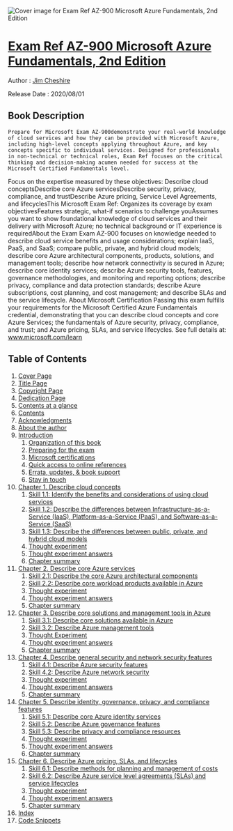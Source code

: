 ![Cover image for Exam Ref AZ-900 Microsoft Azure Fundamentals, 2nd Edition](https://imgdetail.ebookreading.net/cover/cover/20200920/EB9780136877202.jpg)

[Exam Ref AZ-900 Microsoft Azure Fundamentals, 2nd Edition](https://ebookreading.net/view/book/Exam+Ref+AZ-900+Microsoft+Azure+Fundamentals%2C+2nd+Edition-EB9780136877202_1.html "Exam Ref AZ-900 Microsoft Azure Fundamentals, 2nd Edition")
====================================================================================================================

Author : [Jim Cheshire](https://ebookreading.net/search/author/Jim+Cheshire)

Release Date : 2020/08/01

Book Description
-----------------


    
    Prepare for Microsoft Exam AZ-900demonstrate your real-world knowledge of cloud services and how they can be provided with Microsoft Azure, including high-level concepts applying throughout Azure, and key concepts specific to individual services. Designed for professionals in non-technical or technical roles, Exam Ref focuses on the critical thinking and decision-making acumen needed for success at the Microsoft Certified Fundamentals level.
Focus on the expertise measured by these objectives:
Describe cloud conceptsDescribe core Azure servicesDescribe security, privacy, compliance, and trustDescribe Azure pricing, Service Level Agreements, and lifecyclesThis Microsoft Exam Ref:
Organizes its coverage by exam objectivesFeatures strategic, what-if scenarios to challenge youAssumes you want to show foundational knowledge of cloud services and their delivery with Microsoft Azure; no technical background or IT experience is requiredAbout the Exam
Exam AZ-900 focuses on knowledge needed to describe cloud service benefits and usage considerations; explain IaaS, PaaS, and SaaS; compare public, private, and hybrid cloud models; describe core Azure architectural components, products, solutions, and management tools; describe how network connectivity is secured in Azure; describe core identity services; describe Azure security tools, features, governance methodologies, and monitoring and reporting options; describe privacy, compliance and data protection standards; describe Azure subscriptions, cost planning, and cost management; and describe SLAs and the service lifecycle.
About Microsoft Certification
Passing this exam fulfills your requirements for the Microsoft Certified Azure Fundamentals credential, demonstrating that you can describe cloud concepts and core Azure Services; the fundamentals of Azure security, privacy, compliance, and trust; and Azure pricing, SLAs, and service lifecycles.
See full details at: www.microsoft.com/learn

  

Table of Contents
-----------------

1. [Cover Page](https://ebookreading.net/view/book/Exam+Ref+AZ-900+Microsoft+Azure+Fundamentals%2C+2nd+Edition-EB9780136877202_1.html)
1. [Title Page](https://ebookreading.net/view/book/Exam+Ref+AZ-900+Microsoft+Azure+Fundamentals%2C+2nd+Edition-EB9780136877202_2.html)
1. [Copyright Page](https://ebookreading.net/view/book/Exam+Ref+AZ-900+Microsoft+Azure+Fundamentals%2C+2nd+Edition-EB9780136877202_3.html)
1. [Dedication Page](https://ebookreading.net/view/book/Exam+Ref+AZ-900+Microsoft+Azure+Fundamentals%2C+2nd+Edition-EB9780136877202_4.html)
1. [Contents at a glance](https://ebookreading.net/view/book/Exam+Ref+AZ-900+Microsoft+Azure+Fundamentals%2C+2nd+Edition-EB9780136877202_5.html#toc)
1. [Contents](https://ebookreading.net/view/book/Exam+Ref+AZ-900+Microsoft+Azure+Fundamentals%2C+2nd+Edition-EB9780136877202_6.html#bk01-toc)
1. [Acknowledgments](https://ebookreading.net/view/book/Exam+Ref+AZ-900+Microsoft+Azure+Fundamentals%2C+2nd+Edition-EB9780136877202_7.html#pref01)
1. [About the author](https://ebookreading.net/view/book/Exam+Ref+AZ-900+Microsoft+Azure+Fundamentals%2C+2nd+Edition-EB9780136877202_8.html#pref02)
1. [Introduction](https://ebookreading.net/view/book/Exam+Ref+AZ-900+Microsoft+Azure+Fundamentals%2C+2nd+Edition-EB9780136877202_9.html#pref03)
    1. [Organization of this book](https://ebookreading.net/view/book/Exam+Ref+AZ-900+Microsoft+Azure+Fundamentals%2C+2nd+Edition-EB9780136877202_9.html#lev121)
    1. [Preparing for the exam](https://ebookreading.net/view/book/Exam+Ref+AZ-900+Microsoft+Azure+Fundamentals%2C+2nd+Edition-EB9780136877202_9.html#lev122)
    1. [Microsoft certifications](https://ebookreading.net/view/book/Exam+Ref+AZ-900+Microsoft+Azure+Fundamentals%2C+2nd+Edition-EB9780136877202_9.html#lev123)
    1. [Quick access to online references](https://ebookreading.net/view/book/Exam+Ref+AZ-900+Microsoft+Azure+Fundamentals%2C+2nd+Edition-EB9780136877202_9.html#lev124)
    1. [Errata, updates, &amp; book support](https://ebookreading.net/view/book/Exam+Ref+AZ-900+Microsoft+Azure+Fundamentals%2C+2nd+Edition-EB9780136877202_9.html#lev125)
    1. [Stay in touch](https://ebookreading.net/view/book/Exam+Ref+AZ-900+Microsoft+Azure+Fundamentals%2C+2nd+Edition-EB9780136877202_9.html#lev126)
1. [Chapter 1. Describe cloud concepts](https://ebookreading.net/view/book/Exam+Ref+AZ-900+Microsoft+Azure+Fundamentals%2C+2nd+Edition-EB9780136877202_10.html#ch01)
    1. [Skill 1.1: Identify the benefits and considerations of using cloud services](https://ebookreading.net/view/book/Exam+Ref+AZ-900+Microsoft+Azure+Fundamentals%2C+2nd+Edition-EB9780136877202_10.html#ski1_1)
    1. [Skill 1.2: Describe the differences between Infrastructure-as-a-Service (IaaS), Platform-as-a-Service (PaaS), and Software-as-a-Service (SaaS)](https://ebookreading.net/view/book/Exam+Ref+AZ-900+Microsoft+Azure+Fundamentals%2C+2nd+Edition-EB9780136877202_10.html#ski1_2)
    1. [Skill 1.3: Describe the differences between public, private, and hybrid cloud models](https://ebookreading.net/view/book/Exam+Ref+AZ-900+Microsoft+Azure+Fundamentals%2C+2nd+Edition-EB9780136877202_10.html#ski1_3)
    1. [Thought experiment](https://ebookreading.net/view/book/Exam+Ref+AZ-900+Microsoft+Azure+Fundamentals%2C+2nd+Edition-EB9780136877202_10.html#lev21)
    1. [Thought experiment answers](https://ebookreading.net/view/book/Exam+Ref+AZ-900+Microsoft+Azure+Fundamentals%2C+2nd+Edition-EB9780136877202_10.html#lev22)
    1. [Chapter summary](https://ebookreading.net/view/book/Exam+Ref+AZ-900+Microsoft+Azure+Fundamentals%2C+2nd+Edition-EB9780136877202_10.html#lev23)
1. [Chapter 2. Describe core Azure services](https://ebookreading.net/view/book/Exam+Ref+AZ-900+Microsoft+Azure+Fundamentals%2C+2nd+Edition-EB9780136877202_11.html#ch02)
    1. [Skill 2.1: Describe the core Azure architectural components](https://ebookreading.net/view/book/Exam+Ref+AZ-900+Microsoft+Azure+Fundamentals%2C+2nd+Edition-EB9780136877202_11.html#ski2_1)
    1. [Skill 2.2: Describe core workload products available in Azure](https://ebookreading.net/view/book/Exam+Ref+AZ-900+Microsoft+Azure+Fundamentals%2C+2nd+Edition-EB9780136877202_11.html#ski2_2)
    1. [Thought experiment](https://ebookreading.net/view/book/Exam+Ref+AZ-900+Microsoft+Azure+Fundamentals%2C+2nd+Edition-EB9780136877202_11.html#lev118)
    1. [Thought experiment answers](https://ebookreading.net/view/book/Exam+Ref+AZ-900+Microsoft+Azure+Fundamentals%2C+2nd+Edition-EB9780136877202_11.html#lev119)
    1. [Chapter summary](https://ebookreading.net/view/book/Exam+Ref+AZ-900+Microsoft+Azure+Fundamentals%2C+2nd+Edition-EB9780136877202_11.html#lev120)
1. [Chapter 3. Describe core solutions and management tools in Azure](https://ebookreading.net/view/book/Exam+Ref+AZ-900+Microsoft+Azure+Fundamentals%2C+2nd+Edition-EB9780136877202_12.html#ch03)
    1. [Skill 3.1: Describe core solutions available in Azure](https://ebookreading.net/view/book/Exam+Ref+AZ-900+Microsoft+Azure+Fundamentals%2C+2nd+Edition-EB9780136877202_12.html#ski3_1)
    1. [Skill 3.2: Describe Azure management tools](https://ebookreading.net/view/book/Exam+Ref+AZ-900+Microsoft+Azure+Fundamentals%2C+2nd+Edition-EB9780136877202_12.html#ski3_2)
    1. [Thought Experiment](https://ebookreading.net/view/book/Exam+Ref+AZ-900+Microsoft+Azure+Fundamentals%2C+2nd+Edition-EB9780136877202_12.html#lev49)
    1. [Thought experiment answers](https://ebookreading.net/view/book/Exam+Ref+AZ-900+Microsoft+Azure+Fundamentals%2C+2nd+Edition-EB9780136877202_12.html#lev50)
    1. [Chapter summary](https://ebookreading.net/view/book/Exam+Ref+AZ-900+Microsoft+Azure+Fundamentals%2C+2nd+Edition-EB9780136877202_12.html#lev51)
1. [Chapter 4. Describe general security and network security features](https://ebookreading.net/view/book/Exam+Ref+AZ-900+Microsoft+Azure+Fundamentals%2C+2nd+Edition-EB9780136877202_13.html#ch04)
    1. [Skill 4.1: Describe Azure security features](https://ebookreading.net/view/book/Exam+Ref+AZ-900+Microsoft+Azure+Fundamentals%2C+2nd+Edition-EB9780136877202_13.html#ski4_1)
    1. [Skill 4.2: Describe Azure network security](https://ebookreading.net/view/book/Exam+Ref+AZ-900+Microsoft+Azure+Fundamentals%2C+2nd+Edition-EB9780136877202_13.html#ski4_2)
    1. [Thought experiment](https://ebookreading.net/view/book/Exam+Ref+AZ-900+Microsoft+Azure+Fundamentals%2C+2nd+Edition-EB9780136877202_13.html#lev89)
    1. [Thought experiment answers](https://ebookreading.net/view/book/Exam+Ref+AZ-900+Microsoft+Azure+Fundamentals%2C+2nd+Edition-EB9780136877202_13.html#lev90)
    1. [Chapter summary](https://ebookreading.net/view/book/Exam+Ref+AZ-900+Microsoft+Azure+Fundamentals%2C+2nd+Edition-EB9780136877202_13.html#lev91)
1. [Chapter 5. Describe identity, governance, privacy, and compliance features](https://ebookreading.net/view/book/Exam+Ref+AZ-900+Microsoft+Azure+Fundamentals%2C+2nd+Edition-EB9780136877202_14.html#ch05)
    1. [Skill 5.1: Describe core Azure identity services](https://ebookreading.net/view/book/Exam+Ref+AZ-900+Microsoft+Azure+Fundamentals%2C+2nd+Edition-EB9780136877202_14.html#ski5_1)
    1. [Skill 5.2: Describe Azure governance features](https://ebookreading.net/view/book/Exam+Ref+AZ-900+Microsoft+Azure+Fundamentals%2C+2nd+Edition-EB9780136877202_14.html#ski5_2)
    1. [Skill 5.3: Describe privacy and compliance resources](https://ebookreading.net/view/book/Exam+Ref+AZ-900+Microsoft+Azure+Fundamentals%2C+2nd+Edition-EB9780136877202_14.html#ski5_3)
    1. [Thought experiment](https://ebookreading.net/view/book/Exam+Ref+AZ-900+Microsoft+Azure+Fundamentals%2C+2nd+Edition-EB9780136877202_14.html#lev79)
    1. [Thought experiment answers](https://ebookreading.net/view/book/Exam+Ref+AZ-900+Microsoft+Azure+Fundamentals%2C+2nd+Edition-EB9780136877202_14.html#lev80)
    1. [Chapter summary](https://ebookreading.net/view/book/Exam+Ref+AZ-900+Microsoft+Azure+Fundamentals%2C+2nd+Edition-EB9780136877202_14.html#lev81)
1. [Chapter 6. Describe Azure pricing, SLAs, and lifecycles](https://ebookreading.net/view/book/Exam+Ref+AZ-900+Microsoft+Azure+Fundamentals%2C+2nd+Edition-EB9780136877202_15.html#ch06)
    1. [Skill 6.1: Describe methods for planning and management of costs](https://ebookreading.net/view/book/Exam+Ref+AZ-900+Microsoft+Azure+Fundamentals%2C+2nd+Edition-EB9780136877202_15.html#ski6_1)
    1. [Skill 6.2: Describe Azure service level agreements (SLAs) and service lifecycles](https://ebookreading.net/view/book/Exam+Ref+AZ-900+Microsoft+Azure+Fundamentals%2C+2nd+Edition-EB9780136877202_15.html#ski6_2)
    1. [Thought experiment](https://ebookreading.net/view/book/Exam+Ref+AZ-900+Microsoft+Azure+Fundamentals%2C+2nd+Edition-EB9780136877202_15.html#lev61)
    1. [Thought experiment answers](https://ebookreading.net/view/book/Exam+Ref+AZ-900+Microsoft+Azure+Fundamentals%2C+2nd+Edition-EB9780136877202_15.html#lev62)
    1. [Chapter summary](https://ebookreading.net/view/book/Exam+Ref+AZ-900+Microsoft+Azure+Fundamentals%2C+2nd+Edition-EB9780136877202_15.html#lev63)
1. [Index](https://ebookreading.net/view/book/Exam+Ref+AZ-900+Microsoft+Azure+Fundamentals%2C+2nd+Edition-EB9780136877202_16.html#index)
1. [Code Snippets](https://ebookreading.net/view/book/Exam+Ref+AZ-900+Microsoft+Azure+Fundamentals%2C+2nd+Edition-EB9780136877202_18.html#ch03_images)
